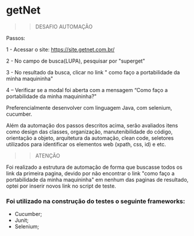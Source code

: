 # getNet

>>DESAFIO AUTOMAÇÃO

Passos:

1 - Acessar o site: https://site.getnet.com.br/

2 - No campo de busca(LUPA), pesquisar por "superget"

3 - No resultado da busca, clicar no link " como faço a portabilidade da
minha maquininha"

4 – Verificar se a modal foi aberta com a mensagem “Como faço a
portabilidade da minha maquininha?"

Preferencialmente desenvolver com linguagem Java, com selenium, cucumber.

Além da automação dos passos descritos acima, serão avaliados itens como
design das classes, organização, manutenibilidade do código, orientação a
objeto, arquitetura da automação, clean code, seletores utilizados para
identificar os elementos web (xpath, css, id) e etc.

>> ATENÇÃO

Foi realizado a estrutura de automação de forma que buscasse todos os link da primeira pagina, devido por não encontrar o link "como faço a portabilidade da
minha maquininha" em nenhum das paginas de resultado, optei por inserir novos link no script de teste.

### Foi utilizado na construção do testes o seguinte frameworks:
- Cucumber;
- Junit;
- Selenium;

